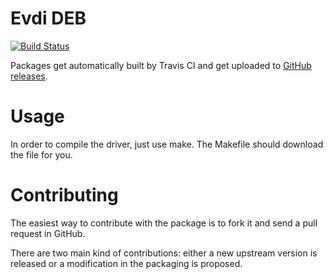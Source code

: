 Evdi DEB
===============
[![Build Status](https://travis-ci.org/hadogenes/evdi-deb.svg?branch=master)](https://travis-ci.org/hadogenes/evdi-deb)

Packages get automatically built by Travis CI and get uploaded to
[GitHub releases][releases].

[evdi]: https://github.com/DisplayLink/evdi
[releases]: https://github.com/hadogenes/evdi-deb/releases

Usage
=====

In order to compile the driver, just use make. The Makefile should
download the file for you.


Contributing
============

The easiest way to contribute with the package is to fork it and send
a pull request in GitHub.

There are two main kind of contributions: either a new upstream
version is released or a modification in the packaging is proposed.
